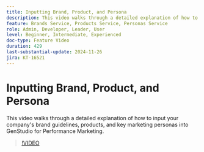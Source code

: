 ```yaml
---
title: Inputting Brand, Product, and Persona
description: This video walks through a detailed explanation of how to input your company's brand guidelines, products, and key marketing personas into GenStudio for Performance Marketing.
feature: Brands Service, Products Service, Personas Service
role: Admin, Developer, Leader, User
level: Beginner, Intermediate, Experienced
doc-type: Feature Video
duration: 429
last-substantial-update: 2024-11-26
jira: KT-16521
---
```


# Inputting Brand, Product, and Persona

This video walks through a detailed explanation of how to input your company's brand guidelines, products, and key marketing personas into GenStudio for Performance Marketing.

>[!VIDEO](https://video.tv.adobe.com/v/3439371/?learn=on&enablevpops)
